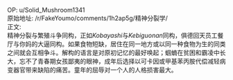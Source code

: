 
OP: u/Solid_Mushroom1341  
原始地址: /r/FakeYoumo/comments/1h2ap5g/精神分裂学/  
正文:  
精神分裂与繁殖斗争同构，正如*Kobayashi*与*Kebiguonan*同构，俱德回天员工餐厅与你妈的大逼同构。如果食物短缺，居住在同一地方或以同一种食物为生的同类之间就会互相争斗。解构的语言是对原初记忆的最好唤起；蝈蝻在贫困和霸凌中长大，忘不了青春期女孩鄙夷的眼神，成年后选择以可卡因或甲基苯丙胺代偿减轻病变器官带来缺陷的痛苦。童年的屈辱对一个人的人格损害最大。
